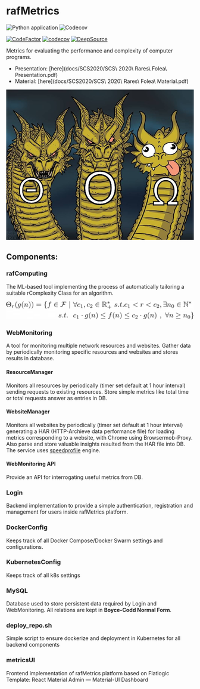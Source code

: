 # rafMetrics
![Python application](https://github.com/raresraf/rafMetrics/workflows/Python%20application/badge.svg)
![Codecov](https://github.com/raresraf/rafMetrics/workflows/Codecov/badge.svg)


[![CodeFactor](https://www.codefactor.io/repository/github/raresraf/rafmetrics/badge)](https://www.codefactor.io/repository/github/raresraf/rafmetrics)
[![codecov](https://codecov.io/gh/raresraf/rafMetrics/branch/master/graph/badge.svg)](https://codecov.io/gh/raresraf/rafMetrics)
[![DeepSource](https://static.deepsource.io/deepsource-badge-light-mini.svg)](https://deepsource.io/gh/raresraf/rafMetrics/?ref=repository-badge)


Metrics for evaluating the performance and complexity of computer programs.

- Presentation: [here](docs/SCS2020/SCS\ 2020\ Rares\ Folea\ Presentation.pdf)
- Material: [here](docs/SCS2020/SCS\ 2020\ Rares\ Folea\ Material.pdf)



![rafMetrics](docs/logo.jpg?raw=true "rComplexity")


## Components:

### rafComputing

The ML-based tool implementing the process of automatically tailoring a suitable rComplexity Class for an algorithm.

![rafMetrics](docs/bigtheta.png?raw=true "rComplexity")

### WebMonitoring

A tool for monitoring multiple network resources and websites.
Gather data by periodically monitoring specific resources and websites and stores results in database.

#### ResourceManager

Monitors all resources by periodically (timer set default at 1 hour interval) sending requests to existing resources.
Store simple metrics like total time or total requests answer as entries in DB.

#### WebsiteManager

Monitors all websites by periodically (timer set default at 1 hour interval) generating a HAR (HTTP-Archieve data performance file) for loading metrics corresponding to a website, with Chrome using Browsermob-Proxy.
Also parse and store valuable insights resulted from the HAR file into DB.
The service uses [speedprofile](https://github.com/parasdahal/speedprofile) engine.

#### WebMonitoring API

Provide an API for interrogating useful metrics from DB.

### Login

Backend implementation to provide a simple authentication, registration and management for users inside rafMetrics platform.

### DockerConfig

Keeps track of all Docker Compose/Docker Swarm settings and configurations.

### KubernetesConfig

Keeps track of all k8s settings

### MySQL

Database used to store persistent data required by Login and WebMonitoring.
All relations are kept in **Boyce-Codd Normal Form**.

### deploy_repo.sh

Simple script to ensure dockerize and deployment in Kubernetes for all backend components

### metricsUI

Frontend implementation of rafMetrics platform based on Flatlogic Template: React Material Admin — Material-UI Dashboard
